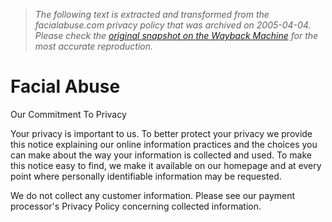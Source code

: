 > *The following text is extracted and transformed from the facialabuse.com privacy policy that was archived on 2005-04-04. Please check the [original snapshot on the Wayback Machine](https://web.archive.org/web/20050404023211id_/http%3A//www.facialabuse.com/privacy.htm) for the most accurate reproduction.*

# Facial Abuse

Our Commitment To Privacy 

Your privacy is important to us. To better protect your privacy we provide this notice explaining our online information practices and the choices you can make about the way your information is collected and used. To make this notice easy to find, we make it available on our homepage and at every point where personally identifiable information may be requested. 

We do not collect any customer information. Please see our payment processor's Privacy Policy concerning collected information. 
